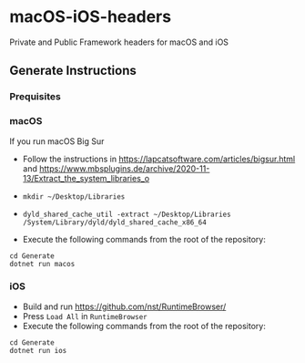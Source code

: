 # macOS-iOS-headers
Private and Public Framework headers for macOS and iOS

## Generate Instructions

### Prequisites

### macOS
If you run macOS Big Sur
- Follow the instructions in https://lapcatsoftware.com/articles/bigsur.html and https://www.mbsplugins.de/archive/2020-11-13/Extract_the_system_libraries_o
- `mkdir ~/Desktop/Libraries`
- `dyld_shared_cache_util -extract ~/Desktop/Libraries /System/Library/dyld/dyld_shared_cache_x86_64`

- Execute the following commands from the root of the repository:
```
cd Generate
dotnet run macos
```

### iOS
- Build and run https://github.com/nst/RuntimeBrowser/
- Press `Load All` in `RuntimeBrowser`
- Execute the following commands from the root of the repository:

```
cd Generate
dotnet run ios
```
